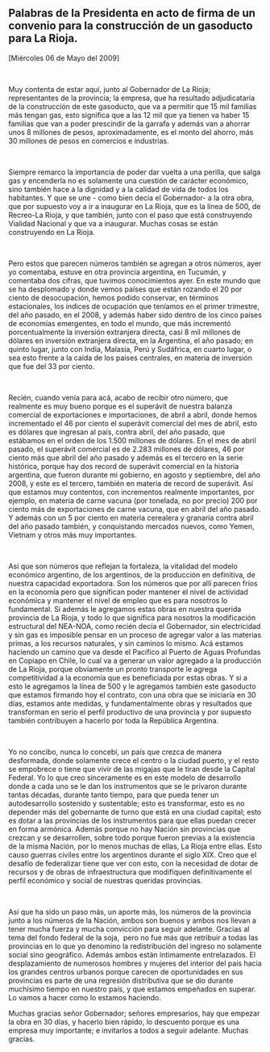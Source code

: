 Palabras de la Presidenta en acto de firma de un convenio para la construcción de un gasoducto para La Rioja.
-------------------------------------------------------------------------------------------------------------

[Miércoles 06 de Mayo del 2009]

 

Muy contenta de estar aquí, junto al Gobernador de La Rioja;
representantes de la provincia; la empresa, que ha resultado
adjudicataria de la construcción de este gasoducto, que va a permitir
que 15 mil familias más tengan gas, esto significa que a las 12 mil que
ya tienen va haber 15 familias que van a poder prescindir de la garrafa
y además van a ahorrar unos 8 millones de pesos, aproximadamente, es el
monto del ahorro, más 30 millones de pesos en comercios e industrias.

 

Siempre remarco la importancia de poder dar vuelta a una perilla, que
salga gas y encenderla no es solamente una cuestión de carácter
económico, sino también hace a la dignidad y a la calidad de vida de
todos los habitantes. Y que se une - como bien decía el Gobernador- a la
otra obra, que por supuesto voy a ir a inaugurar en La Rioja, que es la
línea de 500, de Recreo-La Rioja, y que también, junto con el paso que
está construyendo Vialidad Nacional y que va a inaugurar. Muchas cosas
se están construyendo en La Rioja.

 

Pero estos que parecen números también se agregan a otros números, ayer
yo comentaba, estuve en otra provincia argentina, en Tucumán, y
comentaba dos cifras, que tuvimos conocimientos ayer. En este mundo que
se ha desplomado y donde vemos países que están rozando el 20 por ciento
de desocupación, hemos podido conservar, en términos estacionales, los
índices de ocupación que teníamos en el primer trimestre, del año
pasado, en el 2008, y además haber sido dentro de los cinco países de
economías emergentes, en todo el mundo, que más incrementó
porcentualmente la inversión extranjera directa, casi 8 mil millones de
dólares en inversión extranjera directa, en la Argentina, el año pasado;
en quinto lugar, junto con India, Malasia, Perú y Sudáfrica, en cuarto
lugar, o sea esto frente a la caída de los países centrales, en materia
de inversión que fue del 33 por ciento.

 

Recién, cuando venía para acá, acabo de recibir otro número, que
realmente es muy bueno porque es el superávit de nuestra balanza
comercial de exportaciones e importaciones, de abril a abril, donde
hemos incrementado el 46 por ciento el superávit comercial del mes de
abril, esto es dólares que ingresan al país, contra abril, del año
pasado, que estábamos en el orden de los 1.500 millones de dólares. En
el mes de abril pasado, el superávit comercial es de 2.283 millones de
dólares, 46 por ciento más que abril del año pasado y además es el
tercero en la serie histórica, porque hay dos record de superávit
comercial en la historia argentina, que fueron durante mi gobierno, en
agosto y septiembre, del año 2008, y este es el tercero, también en
materia de record de superávit. Así que estamos muy contentos, con
incrementos realmente importantes, por ejemplo, en materia de carne
vacuna (por tonelada, no por precio) 200 por ciento más de exportaciones
de carne vacuna, que en abril del año pasado. Y además con un 5 por
ciento en materia cerealera y granaria contra abril del año pasado
también, y conquistando mercados nuevos, como Yemen, Vietnam y otros más
muy importantes.

 

Así que son números que reflejan la fortaleza, la vitalidad del modelo
económico argentino, de los argentinos, de la producción en definitiva,
de nuestra capacidad exportadora. Son los números que por allí parecen
fríos en la economía pero que significan poder mantener el nivel de
actividad económica y mantener el nivel de empleo que es para nosotros
lo fundamental. Si además le agregamos estas obras en nuestra querida
provincia de La Rioja, y todo lo que significa para nosotros la
modificación estructural del NEA-NOA, como recién decía el Gobernador,
sin electricidad y sin gas es imposible pensar en un proceso de agregar
valor a las materias primas, a los recursos naturales, y sin caminos lo
mismo. Acá estamos haciendo un camino que va desde el Pacífico al Puerto
de Aguas Profundas en Copiapo en Chile, lo cual va a generar un valor
agregado a la producción de La Rioja, porque obviamente un pronto
transporte le agrega competitividad a la economía que es beneficiada por
estas obras. Y si a esto le agregamos la línea de 500 y le agregamos
también este gasoducto que estamos firmando hoy el contrato, con una
obra que se iniciaría en 30 días, estamos ante medidas, y
fundamentalmente obras y resultados que transforman en serio el perfil
productivo de una provincia y por supuesto también contribuyen a hacerlo
por toda la República Argentina.

 

Yo no concibo, nunca lo concebí, un país que crezca de manera
desformada, donde solamente crece el centro o la ciudad puerto, y el
resto se empobrece o tiene que vivir de las migajas que le tiran desde
la Capital Federal. Yo lo que creo sinceramente es en este modelo de
desarrollo donde a cada uno se le dan los instrumentos que se le
privaron durante tantas décadas, durante tanto tiempo, para que pueda
tener un autodesarrollo sostenido y sustentable; esto es transformar,
esto es no depender más del gobernante de turno que está en una ciudad
capital; esto es dotar a las provincias de los instrumentos para que
ellas puedan crecer en forma armónica. Además porque no hay Nación sin
provincias que crezcan y se desarrollen, sobre todo porque fueron
previas a la existencia de la misma Nación, por lo menos muchas de
ellas, La Rioja entre ellas. Esto causo guerras civiles entre los
argentinos durante el siglo XIX. Creo que el desafío de federalizar
tiene que ver con esto, con la necesidad de dotar de recursos y de obras
de infraestructura que modifiquen definitivamente el perfil económico y
social de nuestras queridas provincias.

 

Así que ha sido un paso más, un aporte más, los números de la provincia
junto a los números de la Nación, ambos son buenos y ambos nos llevan a
tener mucha fuerza y mucha convicción para seguir adelante. Gracias al
tema del fondo federal de la soja,  pero no fue más que retribuir a
todas las provincias en lo que yo denomino la redistribución del ingreso
no solamente social sino geográfico. Además ambos están íntimamente
entrelazados. El desplazamiento de numerosos hombres y mujeres del
interior del país hacia los grandes centros urbanos porque carecen de
oportunidades en sus provincias es parte de una regresión distributiva
que se dio durante muchísimo tiempo en nuestro país, y que estamos
empeñados en superar. Lo vamos a hacer como lo estamos haciendo.

Muchas gracias señor Gobernador; señores empresarios, hay que empezar la
obra en 30 días, y hacerlo bien rápido, lo descuento porque es una
empresa muy importante; e invitarlos a todos a seguir adelante. Muchas
gracias.             

      
